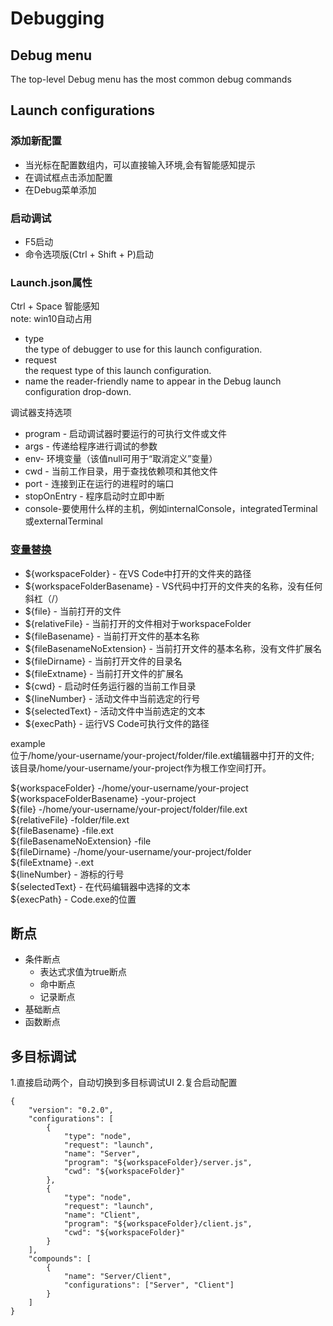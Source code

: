 # Debugging

## Debug menu
The top-level Debug menu has the most common debug commands

## Launch configurations

### 添加新配置
- 当光标在配置数组内，可以直接输入环境,会有智能感知提示
- 在调试框点击添加配置
- 在Debug菜单添加

### 启动调试
- F5启动
- 命令选项版(Ctrl + Shift + P)启动

### Launch.json属性
Ctrl + Space 智能感知  
note: win10自动占用
- type  
  the type of debugger to use for this launch configuration. 
- request  
  the request type of this launch configuration. 
- name
  the reader-friendly name to appear in the Debug launch configuration drop-down.

调试器支持选项

- program - 启动调试器时要运行的可执行文件或文件
- args - 传递给程序进行调试的参数
- env- 环境变量（该值null可用于“取消定义”变量）
- cwd - 当前工作目录，用于查找依赖项和其他文件
- port - 连接到正在运行的进程时的端口
- stopOnEntry - 程序启动时立即中断
- console-要使用什么样的主机，例如internalConsole，integratedTerminal或externalTerminal

### [变量替换](https://code.visualstudio.com/docs/editor/variables-reference)
- ${workspaceFolder} - 在VS Code中打开的文件夹的路径
- ${workspaceFolderBasename} - VS代码中打开的文件夹的名称，没有任何斜杠（/）
- ${file} - 当前打开的文件
- ${relativeFile} - 当前打开的文件相对于workspaceFolder
- ${fileBasename} - 当前打开文件的基本名称
- ${fileBasenameNoExtension} - 当前打开文件的基本名称，没有文件扩展名
- ${fileDirname} - 当前打开文件的目录名
- ${fileExtname} - 当前打开文件的扩展名
- ${cwd} - 启动时任务运行器的当前工作目录
- ${lineNumber} - 活动文件中当前选定的行号
- ${selectedText} - 活动文件中当前选定的文本
- ${execPath} - 运行VS Code可执行文件的路径

example  
位于/home/your-username/your-project/folder/file.ext编辑器中打开的文件;  
该目录/home/your-username/your-project作为根工作空间打开。  

${workspaceFolder} -/home/your-username/your-project  
${workspaceFolderBasename} -your-project  
${file} -/home/your-username/your-project/folder/file.ext  
${relativeFile} -folder/file.ext  
${fileBasename} -file.ext  
${fileBasenameNoExtension} -file  
${fileDirname} -/home/your-username/your-project/folder  
${fileExtname} -.ext  
${lineNumber} - 游标的行号  
${selectedText} - 在代码编辑器中选择的文本  
${execPath} - Code.exe的位置  

## 断点
- 条件断点
  - 表达式求值为true断点
  - 命中断点
  - 记录断点
- 基础断点
- 函数断点

## 多目标调试
1.直接启动两个，自动切换到多目标调试UI
2.复合启动配置
```
{
    "version": "0.2.0",
    "configurations": [
        {
            "type": "node",
            "request": "launch",
            "name": "Server",
            "program": "${workspaceFolder}/server.js",
            "cwd": "${workspaceFolder}"
        },
        {
            "type": "node",
            "request": "launch",
            "name": "Client",
            "program": "${workspaceFolder}/client.js",
            "cwd": "${workspaceFolder}"
        }
    ],
    "compounds": [
        {
            "name": "Server/Client",
            "configurations": ["Server", "Client"]
        }
    ]
}
```